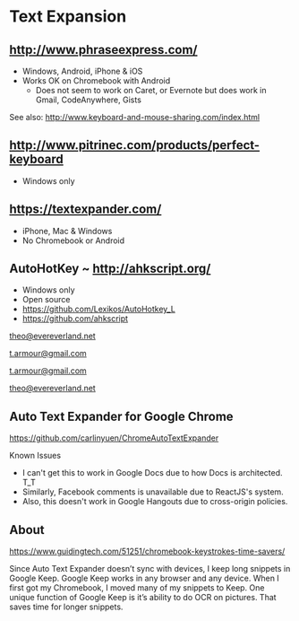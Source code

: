 

Text Expansion
================================================================================


## http://www.phraseexpress.com/

* Windows, Android, iPhone & iOS
* Works OK on Chromebook with Android
	* Does not seem to work on Caret, or Evernote but does work in Gmail, CodeAnywhere, Gists

See also: http://www.keyboard-and-mouse-sharing.com/index.html


## http://www.pitrinec.com/products/perfect-keyboard

* Windows only


## https://textexpander.com/

* iPhone, Mac & Windows
* No Chromebook or Android


## AutoHotKey ~ http://ahkscript.org/

* Windows only
* Open source
* https://github.com/Lexikos/AutoHotkey_L
* https://github.com/ahkscript


theo@evereverland.net

t.armour@gmail.com


 t.armour@gmail.com

theo@evereverland.net


## Auto Text Expander for Google Chrome

https://github.com/carlinyuen/ChromeAutoTextExpander

Known Issues
* I can't get this to work in Google Docs due to how Docs is architected. T_T
* Similarly, Facebook comments is unavailable due to ReactJS's system.
* Also, this doesn't work in Google Hangouts due to cross-origin policies.


## About

https://www.guidingtech.com/51251/chromebook-keystrokes-time-savers/

Since Auto Text Expander doesn’t sync with devices, I keep long snippets in Google Keep. Google Keep works in any browser and any device. When I first got my Chromebook, I moved many of my snippets to Keep. One unique function of Google Keep is it’s ability to do OCR on pictures. That saves time for longer snippets.